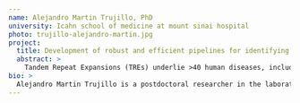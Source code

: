 ```yaml
---
name: Alejandro Martin Trujillo, PhD
university: Icahn school of medicine at mount sinai hospital
photo: trujillo-alejandro-martin.jpg
project:
  title: Development of robust and efficient pipelines for identifying tandem repeat expansions in whole genome sequencing data, and its application to congenital heart defects
  abstract: >
    Tandem Repeat Expansions (TREs) underlie >40 human diseases, including a growing list of congenital anomalies. However, due to technical difficulties, they are typically overlooked by standard genome-wide analysis. We hypothesize that some cases of CHD are caused by rare, highly penetrant pathogenic TREs. To test this, I plan to develop end-to-end analytical pipelines for analyzing whole-genome sequence (WGS) data on BDC using the newly developed algorithms STRetch, ExpansionHunter and gangSTR, thus allowing the rapid and cost-effective identification of TREs in any cohort of interest. We will then apply these pipelines to screen 1,800 WGS trios from cases with congenital heart defects (CHDs) to search for rare de novo pathogenic TREs. In addition to identifying genuine pathogenic TREs that might underlie CHD, this work will facilitate the wide-scale deployment of novel tools to the scientific community, opening the door to analysis of tandem repeat variation in TOPMed and other large cohorts.
bio: >
  Alejandro Martin Trujillo is a postdoctoral researcher in the laboratory of Dr. Andrew Sharp at the Mount Sinai Hospital in New York. During his PhD, he focused on the identification of parent-of-origin allelic methylation in humans using high-density microarrays, identifying many novel imprinted loci, and thus helping to characterize the full extent of the human imprintome. After his PhD, he moved to Dr. Sharp’s lab where he is investigating the prevalence and impact of rare (epi)genetic variation in human disease using data generated from high-throughput technologies such as microarrays and NGS  in combination with creative computational approaches.
---
```

